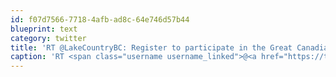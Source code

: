 ```yaml
---
id: f07d7566-7718-4afb-ad8c-64e746d57b44
blueprint: text
category: twitter
title: 'RT @LakeCountryBC: Register to participate in the Great Canadian Shoreline Clean Up - Okanagan Lake in Lake Country on May 4th... http:/ ...'
caption: 'RT <span class="username username_linked">@<a href="https://twitter.com/LakeCountryBC" title="$osa">LakeCountryBC</a></span>: Register to participate in the Great Canadian Shoreline Clean Up - Okanagan Lake in Lake Country on May 4th... http:/ ...'
---
```

